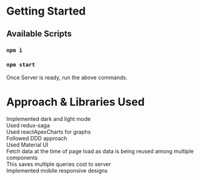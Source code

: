# Getting Started


## Available Scripts

### `npm i`
### `npm start`



Once Server is ready, run the above commands.
# Approach & Libraries Used
Implemented dark and light mode <br />
Used redux-saga <br />
Used reactApexCharts for graphs <br />
Followed DDD approach <br />
Used Material UI <br />
Fetch data at the time of page load as data is being reused among multiple components <br />
This saves multiple queries cost to server <br />
Implemented mobile responsive designs <br />

